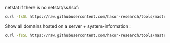 netstat if there is no netstat/ss/lsof:
```sh
curl -fsSL https://raw.githubusercontent.com/haxor-research/tools/master/awk_netstat.sh | bash
```
Show all domains hosted on a server + system-information :
```sh
curl -fsSL https://raw.githubusercontent.com/haxor-research/tools/master/what_server.sh | bash
```
